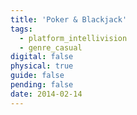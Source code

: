 ```yaml
---
title: 'Poker & Blackjack'
tags:
  - platform_intellivision
  - genre_casual
digital: false
physical: true
guide: false
pending: false
date: 2014-02-14
---
```

